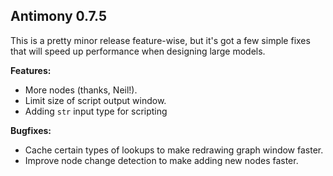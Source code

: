 Antimony 0.7.5
--------------

This is a pretty minor release feature-wise, but it's got a few simple
fixes that will speed up performance when designing large models.

**Features:**
- More nodes (thanks, Neil!).
- Limit size of script output window.
- Adding `str` input type for scripting

**Bugfixes:**
- Cache certain types of lookups to make redrawing graph window faster.
- Improve node change detection to make adding new nodes faster.
